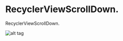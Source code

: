 # RecyclerViewScrollDown.
RecyclerViewScrollDown.

![alt tag](http://tutorialsbuzz.com/wp-content/uploads/2017/02/androidrecyclerViewScrollDown.gif)


